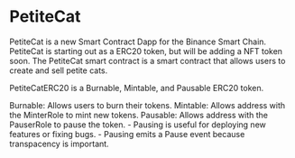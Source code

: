 # PetiteCat

PetiteCat is a new Smart Contract Dapp for the Binance Smart Chain. PetiteCat is starting out as a ERC20 token, but will be adding a NFT token soon.
The PetiteCat smart contract is a smart contract that allows users to create and sell petite cats.

PetiteCatERC20 is a Burnable, Mintable, and Pausable ERC20 token.

Burnable: Allows users to burn their tokens.
Mintable: Allows address with the MinterRole to mint new tokens.
Pausable: Allows address with the PauserRole to pause the token.
    - Pausing is useful for deploying new features or fixing bugs.
    - Pausing emits a Pause event because transpacency is important.